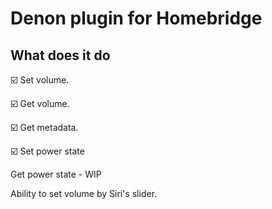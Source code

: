 # Denon plugin for Homebridge

## What does it do

☑️ Set volume.

☑️ Get volume.

☑️ Get metadata.

☑️ Set power state

  Get power state - WIP
  
  Ability to set volume by Siri's slider.
